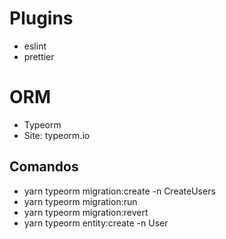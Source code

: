 # Plugins
- eslint
- prettier

# ORM
- Typeorm
- Site: typeorm.io
## Comandos
- yarn typeorm migration:create -n CreateUsers
- yarn typeorm migration:run
- yarn typeorm migration:revert
- yarn typeorm entity:create -n User
